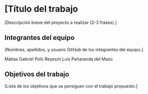 
# [Título del trabajo

[Descripción breve del proyecto a realizar (2-3 frases).]

## Integrantes del equipo

[Nombres, apellidos, y usuario GitHub de los integrantes del equipo.]

Matias Gabriel Polo Reyes/n
Luis Peñaranda del Mazo
## Objetivos del trabajo

[Lista de los objetivos que se persiguen con el trabajo propuesto.]

